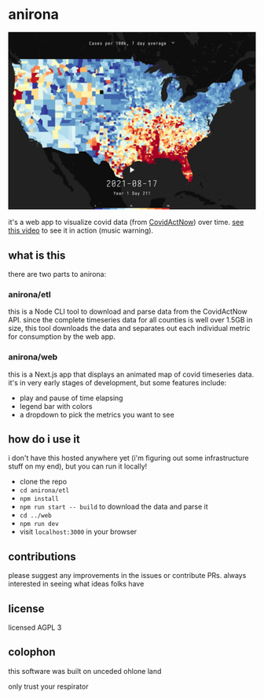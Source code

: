 # anirona

![Screenshot of anirona, showing the user interface and a map of the US with cases as of 2021-08-17](/docs/hero.jpg)

it's a web app to visualize covid data (from [CovidActNow](https://apidocs.covidactnow.org/)) over time. [see this video](https://www.youtube.com/watch?v=bTS0z4ziJCM) to see it in action (music warning).

## what is this

there are two parts to anirona:

### anirona/etl

this is a Node CLI tool to download and parse data from the CovidActNow API. since the complete timeseries data for all counties is well over 1.5GB in size, this tool downloads the data and separates out each individual metric for consumption by the web app.

### anirona/web

this is a Next.js app that displays an animated map of covid timeseries data. it's in very early stages of development, but some features include:

- play and pause of time elapsing
- legend bar with colors
- a dropdown to pick the metrics you want to see

## how do i use it

i don't have this hosted anywhere yet (i'm figuring out some infrastructure stuff on my end), but you can run it locally!

- clone the repo
- `cd anirona/etl`
- `npm install`
- `npm run start -- build` to download the data and parse it
- `cd ../web`
- `npm run dev`
- visit `localhost:3000` in your browser

## contributions

please suggest any improvements in the issues or contribute PRs. always interested in seeing what ideas folks have

## license

licensed AGPL 3

## colophon

this software was built on unceded ohlone land

only trust your respirator
